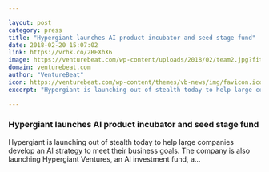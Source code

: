 ```yaml
---

layout: post
category: press
title: "Hypergiant launches AI product incubator and seed stage fund"
date: 2018-02-20 15:07:02
link: https://vrhk.co/2BEXhX6
image: https://venturebeat.com/wp-content/uploads/2018/02/team2.jpg?fit=2100%2C1402&strip=all
domain: venturebeat.com
author: "VentureBeat"
icon: https://venturebeat.com/wp-content/themes/vb-news/img/favicon.ico
excerpt: "Hypergiant is launching out of stealth today to help large companies develop an AI strategy to meet their business goals. The company is also launching Hypergiant Ventures, an AI investment fund, a…"

---
```


### Hypergiant launches AI product incubator and seed stage fund

Hypergiant is launching out of stealth today to help large companies develop an AI strategy to meet their business goals. The company is also launching Hypergiant Ventures, an AI investment fund, a…